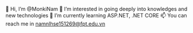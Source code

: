 👋 Hi, I’m @MonkiNam
👀 I’m interested in going deeply into knowledges and new technologies
🌱 I’m currently learning ASP.NET, .NET CORE
📫 You can reach me in namnlhse151269@fpt.edu.vn

